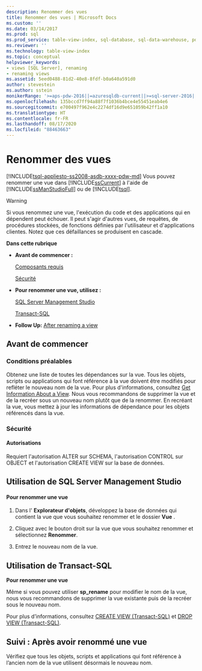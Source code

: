 ```yaml
---
description: Renommer des vues
title: Renommer des vues | Microsoft Docs
ms.custom: ''
ms.date: 03/14/2017
ms.prod: sql
ms.prod_service: table-view-index, sql-database, sql-data-warehouse, pdw
ms.reviewer: ''
ms.technology: table-view-index
ms.topic: conceptual
helpviewer_keywords:
- views [SQL Server], renaming
- renaming views
ms.assetid: 5eed0488-81d2-40e8-8fdf-b0a640a591d0
author: stevestein
ms.author: sstein
monikerRange: '>=aps-pdw-2016||=azuresqldb-current||>=sql-server-2016||=sqlallproducts-allversions||>=sql-server-linux-2017||=azuresqldb-mi-current'
ms.openlocfilehash: 135bccd7ff94a88f7f1036b4bce4e55451eab4e6
ms.sourcegitcommit: e700497f962e4c2274df16d9e651059b42ff1a10
ms.translationtype: HT
ms.contentlocale: fr-FR
ms.lasthandoff: 08/17/2020
ms.locfileid: "88463663"
---
```

# <a name="rename-views"></a>Renommer des vues
[!INCLUDE[tsql-appliesto-ss2008-asdb-xxxx-pdw-md](../../includes/tsql-appliesto-ss2008-asdb-xxxx-pdw-md.md)]
  Vous pouvez renommer une vue dans [!INCLUDE[ssCurrent](../../includes/sscurrent-md.md)] à l'aide de [!INCLUDE[ssManStudioFull](../../includes/ssmanstudiofull-md.md)] ou de [!INCLUDE[tsql](../../includes/tsql-md.md)].  
  
> [!WARNING]  
>  Si vous renommez une vue, l'exécution du code et des applications qui en dépendent peut échouer. Il peut s'agir d'autres vues, de requêtes, de procédures stockées, de fonctions définies par l'utilisateur et d'applications clientes. Notez que ces défaillances se produisent en cascade.  
  
 **Dans cette rubrique**  
  
-   **Avant de commencer :**  
  
     [Composants requis](#Prerequisites)  
  
     [Sécurité](#Security)  
  
-   **Pour renommer une vue, utilisez :**  
  
     [SQL Server Management Studio](#SSMSProcedure)  
  
     [Transact-SQL](#TsqlProcedure)  
  
-   **Follow Up:**  [After renaming a view](#FollowUp)  
  
##  <a name="before-you-begin"></a><a name="BeforeYouBegin"></a> Avant de commencer  
  
###  <a name="prerequisites"></a><a name="Prerequisites"></a> Conditions préalables  
 Obtenez une liste de toutes les dépendances sur la vue. Tous les objets, scripts ou applications qui font référence à la vue doivent être modifiés pour refléter le nouveau nom de la vue. Pour plus d'informations, consultez [Get Information About a View](../../relational-databases/views/get-information-about-a-view.md). Nous vous recommandons de supprimer la vue et de la recréer sous un nouveau nom plutôt que de la renommer. En recréant la vue, vous mettez à jour les informations de dépendance pour les objets référencés dans la vue.  
  
###  <a name="security"></a><a name="Security"></a> Sécurité  
  
####  <a name="permissions"></a><a name="Permissions"></a> Autorisations  
 Requiert l'autorisation ALTER sur SCHEMA, l'autorisation CONTROL sur OBJECT et l'autorisation CREATE VIEW sur la base de données.  
  
##  <a name="using-sql-server-management-studio"></a><a name="SSMSProcedure"></a> Utilisation de SQL Server Management Studio  
  
#### <a name="to-rename-a-view"></a>Pour renommer une vue  
  
1.  Dans l' **Explorateur d'objets**, développez la base de données qui contient la vue que vous souhaitez renommer et le dossier **Vue** .  
  
2.  Cliquez avec le bouton droit sur la vue que vous souhaitez renommer et sélectionnez **Renommer**.  
  
3.  Entrez le nouveau nom de la vue.  

##  <a name="using-transact-sql"></a><a name="TsqlProcedure"></a> Utilisation de Transact-SQL  
 **Pour renommer une vue**  
  
 Même si vous pouvez utiliser **sp_rename** pour modifier le nom de la vue, nous vous recommandons de supprimer la vue existante puis de la recréer sous le nouveau nom.  
  
 Pour plus d’informations, consultez [CREATE VIEW &#40;Transact-SQL&#41;](../../t-sql/statements/create-view-transact-sql.md) et [DROP VIEW &#40;Transact-SQL&#41;](../../t-sql/statements/drop-view-transact-sql.md).  
  
##  <a name="follow-up-after-renaming-a-view"></a><a name="FollowUp"></a> Suivi : Après avoir renommé une vue  
 Vérifiez que tous les objets, scripts et applications qui font référence à l’ancien nom de la vue utilisent désormais le nouveau nom.  
  
  
